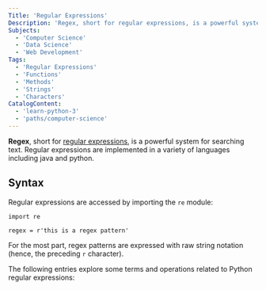 ```yaml
---
Title: 'Regular Expressions'
Description: 'Regex, short for regular expressions, is a powerful system for searching text.'
Subjects:
  - 'Computer Science'
  - 'Data Science'
  - 'Web Development'
Tags:
  - 'Regular Expressions'
  - 'Functions'
  - 'Methods'
  - 'Strings'
  - 'Characters'
CatalogContent:
  - 'learn-python-3'
  - 'paths/computer-science'
---
```


**Regex**, short for [regular expressions](https://www.codecademy.com/resources/docs/general/regular-expressions), is a powerful system for searching text. Regular expressions are implemented in a variety of languages including java and python.

## Syntax

Regular expressions are accessed by importing the `re` module:

```pseudo
import re

regex = r'this is a regex pattern'
```

For the most part, regex patterns are expressed with raw string notation (hence, the preceding `r` character).

The following entries explore some terms and operations related to Python regular expressions:
